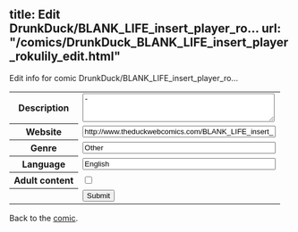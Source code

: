 title: Edit DrunkDuck/BLANK_LIFE_insert_player_ro...
url: "/comics/DrunkDuck_BLANK_LIFE_insert_player_rokulily_edit.html"
---
Edit info for comic DrunkDuck/BLANK_LIFE_insert_player_ro...

<form name="comic" action="http://gaepostmail.appspot.com/comic/" method="post">
<table class="comicinfo">
<tr>
<th>Description</th><td><textarea name="description" cols="40" rows="3">-</textarea></td>
</tr>
<tr>
<th>Website</th><td><input type="text" name="url" value="http://www.theduckwebcomics.com/BLANK_LIFE_insert_player_rokulily/" size="40"/></td>
</tr>
<tr>
<th>Genre</th><td><input type="text" name="genre" value="Other" size="40"/></td>
</tr>
<tr>
<th>Language</th><td><input type="text" name="language" value="English" size="40"/></td>
</tr>
<tr>
<th>Adult content</th><td><input type="checkbox" name="adult" value="adult" /></td>
</tr>
<tr>
<th></th><td>
<input type="hidden" name="comic" value="DrunkDuck_BLANK_LIFE_insert_player_rokulily" />
<input type="submit" name="submit" value="Submit" />
</td>
</tr>
</table>
</form>

Back to the [comic](DrunkDuck_BLANK_LIFE_insert_player_rokulily.html).
